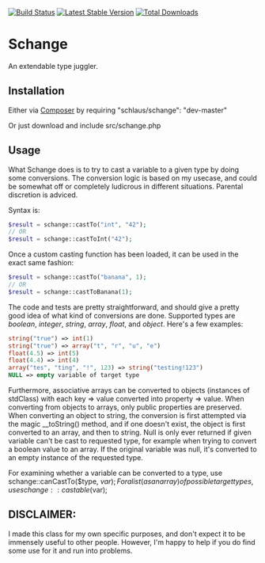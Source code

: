 [![Build Status](https://secure.travis-ci.org/schlaus/schange.png)](http://travis-ci.org/schlaus/schange)
[![Latest Stable Version](https://poser.pugx.org/schlaus/schange/version.svg)](https://packagist.org/packages/schlaus/schange)
[![Total Downloads](https://poser.pugx.org/schlaus/schange/downloads.svg)](https://packagist.org/packages/schlaus/schange)

Schange
=======

An extendable type juggler.

Installation
------------
Either via [Composer](https://packagist.org/packages/schlaus/schange) by requiring "schlaus/schange": "dev-master"

Or just download and include src/schange.php

Usage
-----
What Schange does is to try to cast a variable to a given type by doing some conversions. The conversion logic is
based on my usecase, and could be somewhat off or completely ludicrous in different situations. Parental discretion
is adviced.

Syntax is:

```php
$result = schange::castTo("int", "42");
// OR
$result = schange::castToInt("42");
```
Once a custom casting function has been loaded, it can be used in the exact same fashion:

```php
$result = schange::castTo("banana", 1);
// OR
$result = schange::castToBanana(1);
```

The code and tests are pretty straightforward, and should give a pretty good idea of what kind of conversions are done.
Supported types are *boolean*, *integer*, *string*, *array*, *float*, and *object*. Here's a few examples:

```php
string("true") => int(1)
string("true") => array("t", "r", "u", "e")
float(4.5) => int(5)
float(4.4) => int(4)
array("tes", "ting", "!", 123) => string("testing!123")
NULL => empty variable of target type
```

Furthermore, associative arrays can be converted to objects (instances of stdClass) with each key => value converted into
property => value. When converting from objects to arrays, only public properties are preserved. When converting an object
to string, the conversion is first attempted via the magic __toString() method, and if one doesn't exist, the object is
first converted to an array, and then to string. Null is only ever returned if given variable can't be cast to requested type,
for example when trying to convert a boolean value to an array. If the original variable was null, it's converted to an empty
instance of the requested type.

For examining whether a variable can be converted to a type, use schange::canCastTo($type, $var); For a list (as an array)
of possible target types, use schange::castable($var);

DISCLAIMER:
-----------
I made this class for my own specific purposes, and don't expect it to be immensely useful to other people.
However, I'm happy to help if you do find some use for it and run into problems.